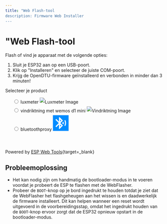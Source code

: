 ```yaml
---
title: "Web Flash-tool
description: Firmware Web Installer
---
```


<style>
  .md-content__button {
    display: none;
  }
  .pick-variant select {
    background: transparent;
    width: 300px;
    padding: 1px;
    font-size: 16pt;
    border: 1px solid #ddd;
    height: 51px;
    border-radius: 15px;
  }
  .invisible {
    visibility: hidden;
  }
  .radios li {
    list-style: none;
    line-height: 2em;
  }
</style>

# "Web Flash-tool

Flash of vind je apparaat met de volgende opties:

1. Sluit je ESP32 aan op een USB-poort.
2. Klik op "Installeren" en selecteer de juiste COM-poort.
3. Krijg de OpenDTU-firmware geïnstalleerd en verbonden in minder dan 3 minuten!

<p>Selecteer je product</p>
<ul class="radios">
<li>
    <label><input type="radio" name="type" value="luxmeter" /> luxmeter</label>
    <img src="/images/bh1750.webp" width="50px" alt="Luxmeter Image" class="img-thumbnail me-2" />
</li>
<li>
    <label><input type="radio" name="type" value="vindriktning" /> vindriktning met wemos d1 mini</label>
    <img src="/images/vindriktning.avif" width="50px" alt="Vindriktning Image" class="img-thumbnail me-2" />
</li>
<li>
    <label><input type="radio" name="type" value="bluetoothproxy" /> bluetoothproxy</label>
    <img src="/images/icon_ORmG5v707-GcOoCIPLAKEq_wCuuxqAQTUNtc3z23ufw=.png" width="50px" alt="Bluetooth Proxy Image" class="img-thumbnail me-2" />
</li>
</ul>
<p class="button-row" align="center">
<esp-web-install-button class="invisible">
  <button slot="activate" class="md-button md-button--primary">INSTALL</button>
  <span slot="unsupported">Use Chrome Desktop</span>
  <span slot="not-allowed">Not allowed to use this on HTTP!</span>
</esp-web-install-button>
</p>

Powered by [ESP Web Tools](https://esphome.github.io/esp-web-tools/){target=_blank}

<script>
    document.querySelectorAll('input[name="type"]').forEach(radio =>
    radio.addEventListener("change", () => {
        const button = document.querySelector('esp-web-install-button');
        button.manifest = `../files/manifest_${radio.value}.json`;
        button.classList.remove('invisible');
    }
    ));
</script>
<script type="module" src="https://unpkg.com/esp-web-tools@8.0.1/dist/web/install-button.js?module"></script>

## Probleemoplossing

* Het kan nodig zijn om handmatig de bootloader-modus in te voeren
  voordat je probeert de ESP te flashen met de WebFlasher.
* Probeer de `BOOT`-knop op je bord ingedrukt te houden totdat je ziet dat de WebFlasher 
  het flashgeheugen aan het wissen is en daadwerkelijk de firmware installeert. Dit kan helpen 
  wanneer een reset wordt uitgevoerd in de voorbereidingsstap, omdat het ingedrukt houden van de 
  `BOOT`-knop ervoor zorgt dat de ESP32 opnieuw opstart in de bootloader-modus.